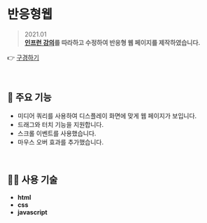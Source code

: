 # 반응형웹
> 2021.01  
> **[인프런 강의](https://www.inflearn.com/course/%ED%94%84%EB%9F%B0%ED%8A%B8%EC%97%94%EB%93%9C-%ED%92%80%EC%8A%A4%ED%83%9D-2)를 따라하고 수정하여 반응형 웹 페이지를 제작하였습니다.**  


👉 [구경하기](https://haeun-jung.github.io/reactive-web/)

<br>  

## 🧁 주요 기능
- 미디어 쿼리를 사용하여 디스플레이 화면에 맞게 웹 페이지가 보입니다.  
- 드래그와 터치 기능을 지원합니다.  
- 스크롤 이벤트를 사용했습니다.  
- 마우스 오버 효과를 추가했습니다.  

<br>  

## 👩‍💻 사용 기술
- **html**
- **css**
- **javascript**
